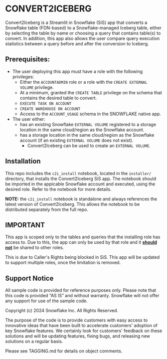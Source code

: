 # CONVERT2ICEBERG

Convert2Iceberg is a Streamlit in Snowflake (SiS) app that converts a Snowflake table (FDN-based) to a Snowflake-managed Iceberg table, either by selecting the table by name or choosing a query that contains table(s) to convert. In addition, this app also allows the user compare query execution statistics between a query before and after the conversion to Iceberg. 

## Prerequisites:
- The user deploying this app must have a role with the following privileges:
    - Either the `ACCOUNTADMIN` role or a role with the `CREATE EXTERNAL VOLUME` privilege.
    - At a minimum, granted the `CREATE TABLE` privilege on the schema that contains the desired table to convert.
    - `EXECUTE TASK ON ACCOUNT`
    - `CREATE WAREHOUSE ON ACCOUNT`
    - Access to the `ACCOUNT_USAGE` schema in the SNOWFLAKE native app.
- The user either:
    - has an existing Snowflake `EXTERNAL VOLUME` registered to a storage location in the same cloud/region as the Snowflake account.
    - has a storage location in the same cloud/region as the Snowflake account (if an existing `EXTERNAL VOLUME` does not exist).
        - Convert2Iceberg can be used to create an `EXTERNAL VOLUME`.

## Installation
This repo includes the `c2i_install` notebook, located in the `installer/` directory, that installs the Convert2Iceberg SiS app. The notebook should be imported in the appicable Snowflake account and executed, using the desired role. Refer to the notebook for more details. 

**NOTE:** the `c2i_install` notebook is standalone and always references the latest version of Convert2Iceberg. This allows the notebook to be distributed separately from the full repo.

## IMPORTANT
This app is scoped only to the tables and queries that the installing role has access to. Due to this, the app can only be used by that role and it <ins>**should not**</ins> be shared to other roles.

This is due to Caller's Rights being blocked in SiS. This app will be updated to support multiple roles, once the limitation is removed.

## Support Notice
All sample code is provided for reference purposes only. Please note that this code is provided “AS IS” and without warranty.  Snowflake will not offer any support for use of the sample code.

Copyright (c) 2024 Snowflake Inc. All Rights Reserved.

The purpose of the code is to provide customers with easy access to innovative ideas that have been built to accelerate customers' adoption of key Snowflake features.  We certainly look for customers' feedback on these solutions and will be updating features, fixing bugs, and releasing new solutions on a regular basis.

Please see TAGGING.md for details on object comments.